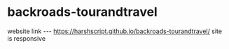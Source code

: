 # backroads-tourandtravel
website link --- https://harshscript.github.io/backroads-tourandtravel/  site is responsive
